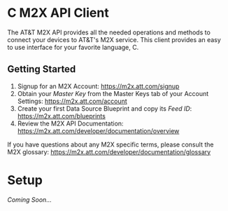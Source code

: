 C M2X API Client
=========================

The AT&T M2X API provides all the needed operations and methods to connect your devices to AT&T's M2X service. This client provides an easy to use interface for your favorite language, C.


Getting Started
---------------
1. Signup for an M2X Account: https://m2x.att.com/signup
2. Obtain your *Master Key* from the Master Keys tab of your Account Settings: https://m2x.att.com/account
3. Create your first Data Source Blueprint and copy its *Feed ID*: https://m2x.att.com/blueprints
4. Review the M2X API Documentation: https://m2x.att.com/developer/documentation/overview

If you have questions about any M2X specific terms, please consult the M2X glossary: https://m2x.att.com/developer/documentation/glossary


Setup
=======================
*Coming Soon...*
